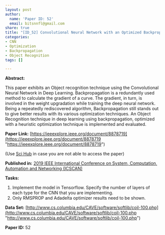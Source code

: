 ```yaml
---
layout: post
author:
  name: 'Paper ID: 52'
  email: bitsnnfl@gmail.com
share: true
title: "[ID_52] Convolutional Neural Network with an Optimized Backpropagation Technique"
categories:
- CNN
- Optimization
- Backpropagation
- Object Recognition
tags: []

---
```

**Abstract:**

This paper exhibits an Object recognition technique using the Convolutional Neural Network in Deep Learning. Backpropagation is a redundantly used method to calculate the gradient of a curve. The gradient, in turn, is involved in the weight upgradation while training the deep neural network. Being a repeatedly rediscovered algorithm, Backpropagation still stands out to give better results with its various optimization techniques. An Object Recognition technique in deep learning using backpropagation, optimized with a heuristic optimization technique is implemented and evaluated.

**Paper Link:** [https://ieeexplore.ieee.org/document/8878719](https://ieeexplore.ieee.org/document/8878719 "https://ieeexplore.ieee.org/document/8878719")

(Use [Sci Hub](https://sci-hub.tw/ "Sci Hub") in case you are not able to access the paper)

**Published in:** [2019 IEEE International Conference on System, Computation, Automation and Networking (ICSCAN)](https://ieeexplore.ieee.org/xpl/conhome/8870340/proceeding)

**Tasks:**

1. Implement the model in Tensorflow. Specify the number of layers of each type for the CNN that you are implementing.
2. Only RMSPROP and Adadelta optimizer results need to be shown.

**Data Set:** [http://www.cs.columbia.edu/CAVE/software/softlib/coil-100.php](http://www.cs.columbia.edu/CAVE/software/softlib/coil-100.php "http://www.cs.columbia.edu/CAVE/software/softlib/coil-100.php")

**Paper ID:** 52